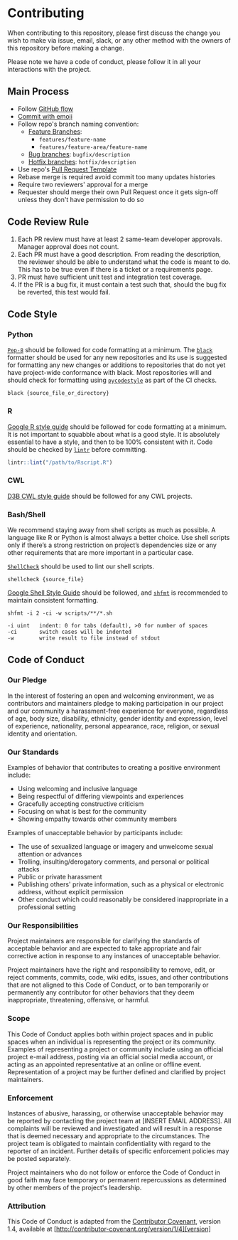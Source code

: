 # Contributing

When contributing to this repository, please first discuss the change you wish to make via issue,
email, slack, or any other method with the owners of this repository before making a change. 

Please note we have a code of conduct, please follow it in all your interactions with the project.

## Main Process

- Follow [GitHub flow](https://guides.github.com/introduction/flow/)
- [Commit with emoji](https://gist.github.com/parmentf/035de27d6ed1dce0b36a)
- Follow repo's branch naming convention:
  - [Feature Branches](https://gist.github.com/digitaljhelms/4287848#feature-branches):
    - `features/feature-name`
    - `features/feature-area/feature-name`
  - [Bug branches](https://gist.github.com/digitaljhelms/4287848#bug-branches): `bugfix/description`
  - [Hotfix branches](https://gist.github.com/digitaljhelms/4287848#hotfix-branches): `hotfix/description`
- Use repo's [Pull Request Template](https://github.com/d3b-center/d3b-bix-analysis-toolkit/blob/master/.github/PULL_REQUEST_TEMPLATE.md)
- Rebase merge is required avoid commit too many updates histories
- Require two reviewers' approval for a merge
- Requester should merge their own Pull Request once it gets sign-off unless they don't have permission to do so


## Code Review Rule
1. Each PR review must have at least 2 same-team developer approvals. Manager approval does not count.
2. Each PR must have a good description. From reading the description, the reviewer should be able to understand what the code is meant to do. This has to be true even if there is a ticket or a requirements page.
3. PR must have sufficient unit test and integration test coverage.
4. If the PR is a bug fix, it must contain a test such that, should the bug fix be reverted, this test would fail.

## Code Style

### Python
[`Pep-8`](https://www.python.org/dev/peps/pep-0008/#tabs-or-spaces) should be
followed for code formatting at a minimum.
The [`black`](https://github.com/psf/black) formatter should be used for any
new repositories and its use is suggested for formatting any new changes or
additions to repositories that do not yet have project-wide conformance with
black.
Most repositories will and should check for formatting using
[`pycodestyle`](https://pypi.org/project/pycodestyle/) as part of the CI checks.
```
black {source_file_or_directory}
```


### R
[Google R style guide](https://google.github.io/styleguide/Rguide.html) should be
followed for code formatting at a minimum. It is not important to squabble about what is a good style. It is absolutely essential to have a style, and then to be 100% consistent with it.
Code should be checked by [`lintr`](https://www.rdocumentation.org/packages/lintr/versions/1.0.3) before committing.
```R
lintr::lint("/path/to/Rscript.R")
```

### CWL
[D3B CWL style guide](https://github.com/d3b-center/handbook/blob/DEV-WIP/docs/development/cwl_style_guide.md) should be followed for any CWL projects.


### Bash/Shell
We recommend staying away from shell scripts as much as possible. A language like R or Python is almost always a better choice. Use shell scripts only if there’s a strong restriction on project’s dependencies size or any other requirements that are more important in a particular case.

[`ShellCheck`](https://www.shellcheck.net/) should be used to lint our shell scripts.
```shell
shellcheck {source_file}
```

[Google Shell Style Guide](https://google.github.io/styleguide/shell.xml) should be followed, and [`shfmt`](https://formulae.brew.sh/formula/shfmt) is recommended to maintain consistent formatting. 
```shell
shfmt -i 2 -ci -w scripts/**/*.sh

-i uint   indent: 0 for tabs (default), >0 for number of spaces
-ci       switch cases will be indented
-w        write result to file instead of stdout
```


## Code of Conduct

### Our Pledge

In the interest of fostering an open and welcoming environment, we as
contributors and maintainers pledge to making participation in our project and
our community a harassment-free experience for everyone, regardless of age, body
size, disability, ethnicity, gender identity and expression, level of experience,
nationality, personal appearance, race, religion, or sexual identity and
orientation.

### Our Standards

Examples of behavior that contributes to creating a positive environment
include:

* Using welcoming and inclusive language
* Being respectful of differing viewpoints and experiences
* Gracefully accepting constructive criticism
* Focusing on what is best for the community
* Showing empathy towards other community members

Examples of unacceptable behavior by participants include:

* The use of sexualized language or imagery and unwelcome sexual attention or
advances
* Trolling, insulting/derogatory comments, and personal or political attacks
* Public or private harassment
* Publishing others' private information, such as a physical or electronic
  address, without explicit permission
* Other conduct which could reasonably be considered inappropriate in a
  professional setting

### Our Responsibilities

Project maintainers are responsible for clarifying the standards of acceptable
behavior and are expected to take appropriate and fair corrective action in
response to any instances of unacceptable behavior.

Project maintainers have the right and responsibility to remove, edit, or
reject comments, commits, code, wiki edits, issues, and other contributions
that are not aligned to this Code of Conduct, or to ban temporarily or
permanently any contributor for other behaviors that they deem inappropriate,
threatening, offensive, or harmful.

### Scope

This Code of Conduct applies both within project spaces and in public spaces
when an individual is representing the project or its community. Examples of
representing a project or community include using an official project e-mail
address, posting via an official social media account, or acting as an appointed
representative at an online or offline event. Representation of a project may be
further defined and clarified by project maintainers.

### Enforcement

Instances of abusive, harassing, or otherwise unacceptable behavior may be
reported by contacting the project team at [INSERT EMAIL ADDRESS]. All
complaints will be reviewed and investigated and will result in a response that
is deemed necessary and appropriate to the circumstances. The project team is
obligated to maintain confidentiality with regard to the reporter of an incident.
Further details of specific enforcement policies may be posted separately.

Project maintainers who do not follow or enforce the Code of Conduct in good
faith may face temporary or permanent repercussions as determined by other
members of the project's leadership.

### Attribution

This Code of Conduct is adapted from the [Contributor Covenant][homepage], version 1.4,
available at [http://contributor-covenant.org/version/1/4][version]

[homepage]: http://contributor-covenant.org
[version]: http://contributor-covenant.org/version/1/4/
